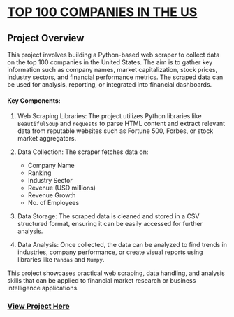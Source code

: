 # [TOP 100 COMPANIES IN THE US](#top-100-companies-in-the-us)

## Project Overview

This project involves building a Python-based web scraper to collect data on the top 100 companies in the United States. The aim is to gather key information such as company names, market capitalization, stock prices, industry sectors, and financial performance metrics. The scraped data can be used for analysis, reporting, or integrated into financial dashboards.

#### Key Components:
1. Web Scraping Libraries: The project utilizes Python libraries like `BeautifulSoup` and `requests` to parse HTML content and extract relevant data from reputable websites such as Fortune 500, Forbes, or stock market aggregators.
  
2. Data Collection: The scraper fetches data on:
   - Company Name
   - Ranking
   - Industry Sector
   - Revenue (USD millions)
   - Revenue Growth
   - No. of Employees
   
3. Data Storage: The scraped data is cleaned and stored in a CSV structured format, ensuring it can be easily accessed for further analysis.

4. Data Analysis: Once collected, the data can be analyzed to find trends in industries, company performance, or create visual reports using libraries like `Pandas` and `Numpy`.

This project showcases practical web scraping, data handling, and analysis skills that can be applied to financial market research or business intelligence applications.

### [View Project Here](https://www.kaggle.com/code/adebayoadebanjo/my-webscraping-project)

